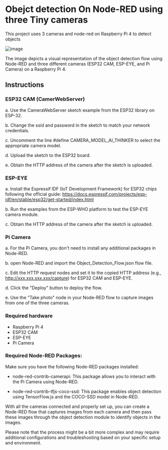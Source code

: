 # Obejct detection On Node-RED using three Tiny cameras
This project uses 3 cameras and node-red on Raspberry Pi 4 to detect objects

![image](https://github.com/norahb/Obejct_Detection_Node_Red_tiny_cameras/assets/25876385/806ef287-b00d-47c2-ab8e-a412f0c4cc34)

The image depicts a visual representation of the object detection flow using Node-RED and three different cameras (ESP32 CAM, ESP-EYE, and Pi Camera) on a Raspberry Pi 4.

## Instructions
### ESP32 CAM (CamerWebServer)

a. Use the CameraWebServer sketch example from the ESP32 library on ESP-32.

b. Change the ssid and password in the sketch to match your network credentials.

c. Uncomment the line #define CAMERA_MODEL_AI_THINKER to select the appropriate camera model.

d. Upload the sketch to the ESP32 board.

e. Obtain the HTTP address of the camera after the sketch is uploaded.

### ESP-EYE

a. Install the Espressif IDF (IoT Development Framework) for ESP32 chips following the official guide: https://docs.espressif.com/projects/esp-idf/en/stable/esp32/get-started/index.html

b. Run the examples from the ESP-WHO platform to test the ESP-EYE camera module.

c. Obtain the HTTP address of the camera after the sketch is uploaded.


### Pi Camera
a. For the Pi Camera, you don't need to install any additional packages in Node-RED.

b. open Node-RED and import the Object_Detection_Flow.json flow file. 

c. Edit the HTTP request nodes and set it to the copied HTTP address (e.g., http://xxx.xxx.xxx.xxx/capture) for ESP32 CAM and ESP-EYE.

d. Click the "Deploy" button to deploy the flow.

e. Use the "Take photo" node in your Node-RED flow to capture images from one of the three cameras.

### Required hardware
- Raspberry Pi 4
- ESP32 CAM
- ESP-EYE
- Pi Camera

### Required Node-RED Packages:

Make sure you have the following Node-RED packages installed:

- node-red-contrib-camerapi: This package allows you to interact with the Pi Camera using Node-RED.

- node-red-contrib-tfjs-coco-ssd: This package enables object detection using TensorFlow.js and the COCO-SSD model in Node-RED.

With all the cameras connected and properly set up, you can create a Node-RED flow that captures images from each camera and then pass these images through the object detection module to identify objects in the images.

Please note that the process might be a bit more complex and may require additional configurations and troubleshooting based on your specific setup and environment.
